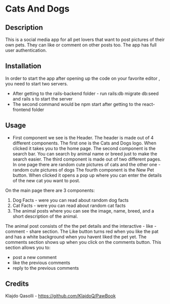 
# Cats And Dogs 


## Description

This is a social media app for all pet lovers that want to post pictures of their own pets. They can like or comment on other posts too. 
The app has full user authentication. 


## Installation

In order to start the app after opening up the code on your favorite editor , you need to start two servers. 
- After getting to the rails-backend folder - run rails:db migrate db:seed and rails s to start the server 
- The second command would be npm start after getting to the react-frontend folder


## Usage

- First component we see is the Header. The header is made out of 4 different components. 
The first one is the Cats and Dogs logo. When clicked it takes you to the home page. 
The second component is the search bar. You can search by animal name or breed just to make the search easier.
The third component is made out of two different pages. In one page there are random cute pictures of cats and the other one - random cute pictures of dogs
The fourth component is the New Pet button. When clicked it opens a pop up where you can enter the details of the new cat you want to post.

 On the main page there are 3 components:
 1. Dog Facts - were you can read about random dog facts
 2. Cat Facts - were you can read about random cat facts
 3. The animal posts where you can see the image, name, breed, and a short description of the animal.

 The animal post consists of the the pet details and the interactive - like - comment - share section. 
 The Like button turns red when you like the pat and has a white background when you havent liked the pet yet.
 The comments section shows up when you click on the comments button. This section allows you to:
 - post a new comment
 - like the previous comments
 - reply to the previous comments


## Credits

Klajdo Qasolli - https://github.com/KlajdoQ/PawBook

